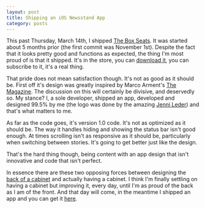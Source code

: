 ```yaml
---
layout: post
title: Shipping an iOS Newsstand App
category: posts
---
```


This past Thursday, March 14th, I shipped [The Box Seats][boxseats].  It was started about 5 months prior (the first commit was November 1st).  Despite the fact that it looks pretty good and functions as expected, the thing I'm most proud of is that it shipped.  It's in the store, you can [download it][boxseats], you can subscribe to it, it's a real thing.

That pride does not mean satisfaction though.  It's not as good as it should be.  First off it's design was greatly inspired by Marco Arment's [The Magazine][themagazine].  The discussion on this will certainly be divisive, and deservedly so.  My stance?  I, a sole developer, shipped an app, developed and designed 99.5% by me (the logo was done by the amazing [Jenni Leder][thoughtbrain]) and that's what matters to me.

As far as the code goes, it's version 1.0 code.  It's not as optimized as it should be.  The way it handles hiding and showing the status bar isn't good enough.  At times scrolling isn't as responsive as it should be, particularly when switching between stories.  It's going to get better just like the design.  

That's the hard thing though, being content with an app design that isn't innovative and code that isn't perfect.

In essence there are these two opposing forces between designing the [back of a cabinet][cabinet] and actually having a cabinet.  I think I'm finally settling on having a cabinet but improving it, every day, until I'm as proud of the back as I am of the front.  And that day will come, in the meantime I shipped an app and you can get it [here][boxseats].

[boxseats]: http://bit.ly/BoxSeats
[themagazine]: https://itunes.apple.com/us/app/magazine-for-geeks-like-us./id557744510?mt=8
[thoughtbrain]: http://twitter.com/thoughtbrain
[cabinet]: http://www.studiobanks.com/blog/post/285/its-the-little-things